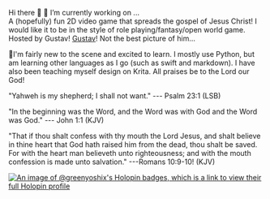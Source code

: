Hi there 👋
🔭 I’m currently working on ...  
A (hopefully) fun 2D video game that spreads the gospel of Jesus Christ! I would like it to be in the style of role playing/fantasy/open world game. Hosted by Gustav!
[Gustav](https://github.com/GreenYoshiX/GreenYoshiX/assets/148284948/58218b51-5e7f-47ce-9670-71dde215bf19)!   Not the best picture of him...



🌱I'm fairly new to the scene and excited to learn. I mostly use Python, but am learning other languages as I go (such as swift and markdown). I have also been teaching myself design on Krita.
All praises be to the Lord our God!

"Yahweh is my shepherd; I shall not want." --- Psalm 23:1 (LSB)

"In the beginning was the Word, and the Word was with God and the Word was God." --- John 1:1 (KJV)

"That if thou shalt confess with thy mouth the Lord Jesus, and shalt believe in thine heart that God hath raised him from the dead, thou shalt be saved. For with the heart man believeth unto righteousness; and with the mouth confession is made unto salvation." ---Romans 10:9-10! (KJV)

[![An image of @greenyoshix's Holopin badges, which is a link to view their full Holopin profile](https://holopin.me/greenyoshix)](https://holopin.io/@greenyoshix)
